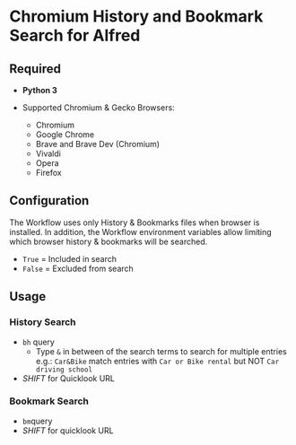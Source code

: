 # Chromium History and Bookmark Search for Alfred

## Required

* **Python 3**

* Supported Chromium & Gecko Browsers:
  * Chromium
  * Google Chrome
  * Brave and Brave Dev (Chromium)
  * Vivaldi
  * Opera
  * Firefox

## Configuration

The Workflow uses only History & Bookmarks files when browser is installed. In addition, the Workflow environment variables allow limiting which browser history & bookmarks will be searched.

* `True` = Included in search
* `False` = Excluded from search

## Usage

### History Search

* `bh` query 
    * Type `&` in between of the search terms to search for multiple entries e.g.: 
         `Car&Bike` match entries with `Car or Bike rental` but NOT `Car driving school`
* *SHIFT* for Quicklook URL

### Bookmark Search

* `bm`query
* *SHIFT* for quicklook URL

